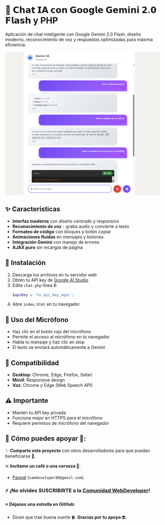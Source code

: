 # 🤖 𝗖𝗵𝗮𝘁 𝗜𝗔 𝗰𝗼𝗻 𝗚𝗼𝗼𝗴𝗹𝗲 𝗚𝗲𝗺𝗶𝗻𝗶 𝟮.𝟬 𝗙𝗹𝗮𝘀𝗵 y PHP

Aplicación de chat inteligente con Google Gemini 2.0 Flash, diseño moderno, reconocimiento de voz y respuestas optimizadas para máxima eficiencia.

![Demo](https://raw.githubusercontent.com/urian121/imagenes-proyectos-github/refs/heads/master/api-gemini-php-javascript.png)
## ✨ Características

- **Interfaz moderna** con diseño centrado y responsivo
- **Reconocimiento de voz** - graba audio y convierte a texto
- **Formateo de código** con bloques y botón copiar
- **Animaciones fluidas** en mensajes y botones
- **Integración Gemini** con manejo de errores
- **AJAX puro** sin recargas de página

## 🚀 Instalación

1. Descarga los archivos en tu servidor web
2. Obtén tu API key de [Google AI Studio](https://aistudio.google.com/app/u/1/prompts/new_chat)
3. Edita `chat.php` línea 8:
   ```php
   $apiKey = 'tu_api_key_aqui';
   ```
4. Abre `index.html` en tu navegador

## 🎤 Uso del Micrófono

- Haz clic en el botón rojo del micrófono
- Permite el acceso al micrófono en tu navegador
- Habla tu mensaje y haz clic en stop
- El texto se enviará automáticamente a Gemini

## 📱 Compatibilidad

- **Desktop**: Chrome, Edge, Firefox, Safari
- **Móvil**: Responsive design
- **Voz**: Chrome y Edge (Web Speech API)

## ⚠️ Importante

- Mantén tu API key privada
- Funciona mejor en HTTPS para el micrófono
- Requiere permisos de micrófono del navegador

## 🙌 Cómo puedes apoyar 📢:

✨ **Comparte este proyecto** con otros desarrolladores para que puedan beneficiarse 📢.

☕ **Invítame un café o una cerveza 🍺**:
   - [Paypal](https://www.paypal.me/iamdeveloper86) (`iamdeveloper86@gmail.com`).

### ⚡ ¡No olvides SUSCRIBIRTE a la [Comunidad WebDeveloper](https://www.youtube.com/WebDeveloperUrianViera?sub_confirmation=1)!


#### ⭐ **Déjanos una estrella en GitHub**:
   - Dicen que trae buena suerte 🍀.
**Gracias por tu apoyo 🤓.**
